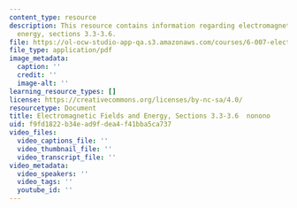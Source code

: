 ```yaml
---
content_type: resource
description: This resource contains information regarding electromagnetic fields and
  energy, sections 3.3-3.6.
file: https://ol-ocw-studio-app-qa.s3.amazonaws.com/courses/6-007-electromagnetic-energy-from-motors-to-lasers-spring-2011/f9fd1822b34ead9fdea4f41bba5ca737_MIT6_007S11_statics.pdf
file_type: application/pdf
image_metadata:
  caption: ''
  credit: ''
  image-alt: ''
learning_resource_types: []
license: https://creativecommons.org/licenses/by-nc-sa/4.0/
resourcetype: Document
title: Electromagnetic Fields and Energy, Sections 3.3-3.6  nonono
uid: f9fd1822-b34e-ad9f-dea4-f41bba5ca737
video_files:
  video_captions_file: ''
  video_thumbnail_file: ''
  video_transcript_file: ''
video_metadata:
  video_speakers: ''
  video_tags: ''
  youtube_id: ''
---
```

